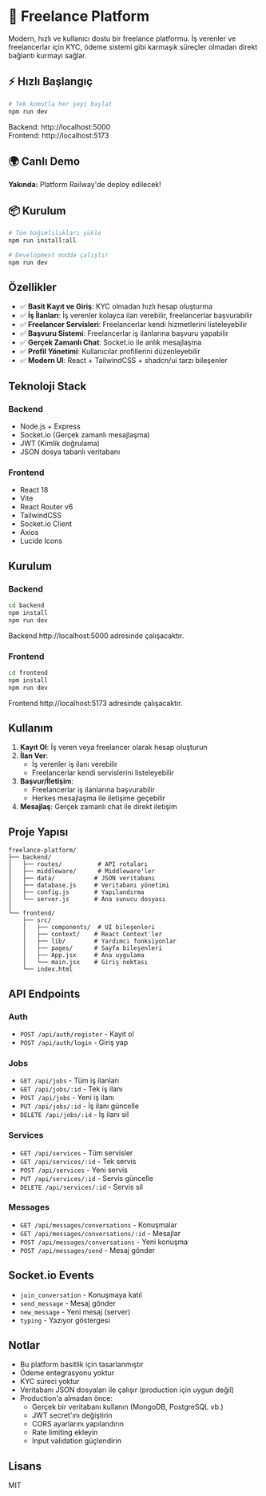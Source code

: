 # 🚀 Freelance Platform

Modern, hızlı ve kullanıcı dostu bir freelance platformu. İş verenler ve freelancerlar için KYC, ödeme sistemi gibi karmaşık süreçler olmadan direkt bağlantı kurmayı sağlar.

## ⚡ Hızlı Başlangıç

```bash
# Tek komutla her şeyi başlat
npm run dev
```

Backend: http://localhost:5000  
Frontend: http://localhost:5173

## 🌍 Canlı Demo

**Yakında:** Platform Railway'de deploy edilecek!

## 📦 Kurulum

```bash
# Tüm bağımlılıkları yükle
npm run install:all

# Development modda çalıştır
npm run dev
```

## Özellikler

- ✅ **Basit Kayıt ve Giriş**: KYC olmadan hızlı hesap oluşturma
- ✅ **İş İlanları**: İş verenler kolayca ilan verebilir, freelancerlar başvurabilir
- ✅ **Freelancer Servisleri**: Freelancerlar kendi hizmetlerini listeleyebilir
- ✅ **Başvuru Sistemi**: Freelancerlar iş ilanlarına başvuru yapabilir
- ✅ **Gerçek Zamanlı Chat**: Socket.io ile anlık mesajlaşma
- ✅ **Profil Yönetimi**: Kullanıcılar profillerini düzenleyebilir
- ✅ **Modern UI**: React + TailwindCSS + shadcn/ui tarzı bileşenler

## Teknoloji Stack

### Backend
- Node.js + Express
- Socket.io (Gerçek zamanlı mesajlaşma)
- JWT (Kimlik doğrulama)
- JSON dosya tabanlı veritabanı

### Frontend
- React 18
- Vite
- React Router v6
- TailwindCSS
- Socket.io Client
- Axios
- Lucide Icons

## Kurulum

### Backend

```bash
cd backend
npm install
npm run dev
```

Backend http://localhost:5000 adresinde çalışacaktır.

### Frontend

```bash
cd frontend
npm install
npm run dev
```

Frontend http://localhost:5173 adresinde çalışacaktır.

## Kullanım

1. **Kayıt Ol**: İş veren veya freelancer olarak hesap oluşturun
2. **İlan Ver**: 
   - İş verenler iş ilanı verebilir
   - Freelancerlar kendi servislerini listeleyebilir
3. **Başvur/İletişim**: 
   - Freelancerlar iş ilanlarına başvurabilir
   - Herkes mesajlaşma ile iletişime geçebilir
4. **Mesajlaş**: Gerçek zamanlı chat ile direkt iletişim

## Proje Yapısı

```
freelance-platform/
├── backend/
│   ├── routes/          # API rotaları
│   ├── middleware/      # Middleware'ler
│   ├── data/           # JSON veritabanı
│   ├── database.js     # Veritabanı yönetimi
│   ├── config.js       # Yapılandırma
│   └── server.js       # Ana sunucu dosyası
│
└── frontend/
    ├── src/
    │   ├── components/  # UI bileşenleri
    │   ├── context/    # React Context'ler
    │   ├── lib/        # Yardımcı fonksiyonlar
    │   ├── pages/      # Sayfa bileşenleri
    │   ├── App.jsx     # Ana uygulama
    │   └── main.jsx    # Giriş noktası
    └── index.html
```

## API Endpoints

### Auth
- `POST /api/auth/register` - Kayıt ol
- `POST /api/auth/login` - Giriş yap

### Jobs
- `GET /api/jobs` - Tüm iş ilanları
- `GET /api/jobs/:id` - Tek iş ilanı
- `POST /api/jobs` - Yeni iş ilanı
- `PUT /api/jobs/:id` - İş ilanı güncelle
- `DELETE /api/jobs/:id` - İş ilanı sil

### Services
- `GET /api/services` - Tüm servisler
- `GET /api/services/:id` - Tek servis
- `POST /api/services` - Yeni servis
- `PUT /api/services/:id` - Servis güncelle
- `DELETE /api/services/:id` - Servis sil

### Messages
- `GET /api/messages/conversations` - Konuşmalar
- `GET /api/messages/conversations/:id` - Mesajlar
- `POST /api/messages/conversations` - Yeni konuşma
- `POST /api/messages/send` - Mesaj gönder

## Socket.io Events

- `join_conversation` - Konuşmaya katıl
- `send_message` - Mesaj gönder
- `new_message` - Yeni mesaj (server)
- `typing` - Yazıyor göstergesi

## Notlar

- Bu platform basitlik için tasarlanmıştır
- Ödeme entegrasyonu yoktur
- KYC süreci yoktur
- Veritabanı JSON dosyaları ile çalışır (production için uygun değil)
- Production'a almadan önce:
  - Gerçek bir veritabanı kullanın (MongoDB, PostgreSQL vb.)
  - JWT secret'ını değiştirin
  - CORS ayarlarını yapılandırın
  - Rate limiting ekleyin
  - Input validation güçlendirin

## Lisans

MIT
